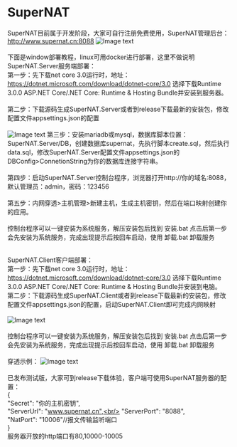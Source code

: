 # SuperNAT
SuperNAT目前属于开发阶段，大家可自行注册免费使用，SuperNAT管理后台：http://www.supernat.cn:8088
![Image text](https://github.com/yangan666/SuperNAT/blob/master/Img/manage.png)
<br/>
<br/>
下面是window部署教程，linux可用docker进行部署，这里不做说明<br/>
SuperNAT.Server服务端部署：<br/>
第一步：先下载net core 3.0运行时，地址：https://dotnet.microsoft.com/download/dotnet-core/3.0 选择下载Runtime 3.0.0 ASP.NET Core/.NET Core: Runtime & Hosting Bundle并安装到服务器。<br/><br/>
第二步：下载源码生成SuperNAT.Server或者到release下载最新的安装包，修改配置文件appsettings.json的配置<br/><br/>
![Image text](https://github.com/yangan666/SuperNAT/blob/master/Img/server.config.png)
第三步：安装mariadb或mysql，数据库脚本位置：SuperNAT.Server/DB，创建数据库supernat，先执行脚本create.sql，然后执行data.sql，修改SuperNAT.Server配置文件appsettings.json的DBConfig>ConnetionString为你的数据库连接字符串。<br/><br/>
第四步：启动SuperNAT.Server控制台程序，浏览器打开http://你的域名:8088，默认管理员：admin，密码：123456<br/><br/>
第五步：内网穿透>主机管理>新建主机，生成主机密钥，然后在端口映射创建你的应用。<br/><br/>
控制台程序可以一键安装为系统服务，解压安装包后找到 安装.bat 点击后第一步会先安装为系统服务，完成出现提示后按回车启动，使用 卸载.bat 卸载服务<br/><br/>

SuperNAT.Client客户端部署：<br/>
第一步：先下载net core 3.0运行时，地址：https://dotnet.microsoft.com/download/dotnet-core/3.0 选择下载Runtime 3.0.0 ASP.NET Core/.NET Core: Runtime & Hosting Bundle并安装到电脑。<br/>
第二步：下载源码生成SuperNAT.Client或者到release下载最新的安装包，修改配置文件appsettings.json的配置，启动SuperNAT.Client即可完成内网映射<br/><br/>
![Image text](https://github.com/yangan666/SuperNAT/blob/master/Img/client.config.png)<br/><br/>
控制台程序可以一键安装为系统服务，解压安装包后找到 安装.bat 点击后第一步会先安装为系统服务，完成出现提示后按回车启动，使用 卸载.bat 卸载服务<br/><br/>
穿透示例：
![Image text](https://github.com/yangan666/SuperNAT/blob/master/Img/demo.png)<br/><br/>
已发布测试版，大家可到release下载体验，客户端可使用SuperNAT服务器的配置：<br/>
{<br/>
  "Secret": "你的主机密钥",<br/>
  "ServerUrl": "www.supernat.cn",<br/>
  "ServerPort": "8088",<br/>
  "NatPort": "10006"//报文传输监听端口<br/>
}<br/>
服务器开放的http端口有80,10000-10005

